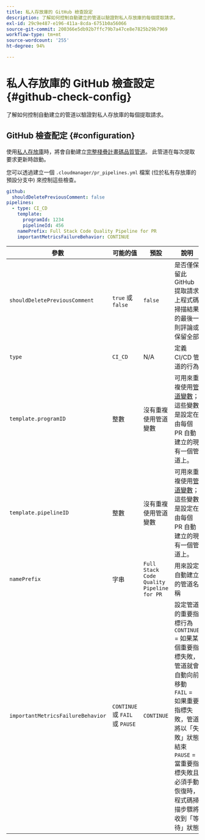 ```yaml
---
title: 私人存放庫的 GitHub 檢查設定
description: 了解如何控制自動建立的管道以驗證對私人存放庫的每個提取請求。
exl-id: 29c9e487-e196-411a-8cda-6751b0a56066
source-git-commit: 200366e5db92b7ffc79b7a47ce8e7825b29b7969
workflow-type: tm+mt
source-wordcount: '255'
ht-degree: 94%

---
```


# 私人存放庫的 GitHub 檢查設定 {#github-check-config}

了解如何控制自動建立的管道以驗證對私人存放庫的每個提取請求。

## GitHub 檢查配定 {#configuration}

使用[私人存放庫](private-repositories.md#using)時，將會自動建立[完整棧疊計畫碼品質管道](/help/overview/ci-cd-pipelines.md)。 此管道在每次提取要求更新時啟動。

您可以透過建立一個 `.cloudmanager/pr_pipelines.yml` 檔案 (位於私有存放庫的預設分支中) 來控制這些檢查。

```yaml
github:
  shouldDeletePreviousComment: false
pipelines:
  - type: CI_CD
    template:
      programId: 1234
      pipelineId: 456
    namePrefix: Full Stack Code Quality Pipeline for PR 
    importantMetricsFailureBehavior: CONTINUE
```

| 參數 | 可能的值 | 預設 | 說明 |
|---|---|---|---|
| `shouldDeletePreviousComment` | `true` 或 `false` | `false` | 是否僅保留此 GitHub 提取請求上程式碼掃描結果的最後一則評論或保留全部 |
| `type` | `CI_CD` | N/A | 定義 CI/CD 管道的行為 |
| `template.programID` | 整數 | 沒有重複使用管道變數 | 可用來重複使用[管道變數](/help/getting-started/build-environment.md#pipeline-variables)；這些變數是設定在由每個 PR 自動建立的現有一個管道上。 |
| `template.pipelineID` | 整數 | 沒有重複使用管道變數 | 可用來重複使用[管道變數](/help/getting-started/build-environment.md#pipeline-variables)；這些變數是設定在由每個 PR 自動建立的現有一個管道上。 |
| `namePrefix` | 字串 | `Full Stack Code Quality Pipeline for PR` | 用來設定自動建立的管道名稱 |
| `importantMetricsFailureBehavior` | `CONTINUE` 或 `FAIL` 或 `PAUSE` | `CONTINUE` | 設定管道的重要指標行為<br>`CONTINUE` = 如果某個重要指標失敗，管道就會自動向前移動<br>`FAIL` = 如果重要指標失敗，管道將以「失敗」狀態結束<br>`PAUSE` = 當重要指標失敗且必須手動恢復時，程式碼掃描步驟將收到「等待」狀態 |
